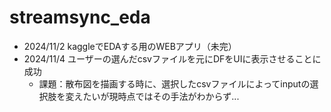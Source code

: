 # streamsync_eda
* 2024/11/2 kaggleでEDAする用のWEBアプリ（未完）
* 2024/11/4 ユーザーの選んだcsvファイルを元にDFをUIに表示させることに成功
    * 課題：散布図を描画する時に、選択したcsvファイルによってinputの選択肢を変えたいが現時点ではその手法がわからず...



